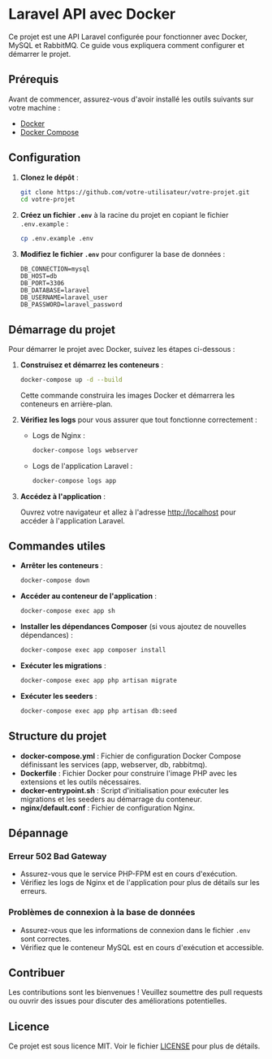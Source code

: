 # Laravel API avec Docker

Ce projet est une API Laravel configurée pour fonctionner avec Docker, MySQL et RabbitMQ. Ce guide vous expliquera comment configurer et démarrer le projet.

## Prérequis

Avant de commencer, assurez-vous d'avoir installé les outils suivants sur votre machine :

-   [Docker](https://www.docker.com/get-started)
-   [Docker Compose](https://docs.docker.com/compose/install/)

## Configuration

1. **Clonez le dépôt** :

    ```sh
    git clone https://github.com/votre-utilisateur/votre-projet.git
    cd votre-projet
    ```

2. **Créez un fichier `.env`** à la racine du projet en copiant le fichier `.env.example` :

    ```sh
    cp .env.example .env
    ```

3. **Modifiez le fichier `.env`** pour configurer la base de données :

    ```env
    DB_CONNECTION=mysql
    DB_HOST=db
    DB_PORT=3306
    DB_DATABASE=laravel
    DB_USERNAME=laravel_user
    DB_PASSWORD=laravel_password
    ```

## Démarrage du projet

Pour démarrer le projet avec Docker, suivez les étapes ci-dessous :

1. **Construisez et démarrez les conteneurs** :

    ```sh
    docker-compose up -d --build
    ```

    Cette commande construira les images Docker et démarrera les conteneurs en arrière-plan.

2. **Vérifiez les logs** pour vous assurer que tout fonctionne correctement :

    - Logs de Nginx :

        ```sh
        docker-compose logs webserver
        ```

    - Logs de l'application Laravel :

        ```sh
        docker-compose logs app
        ```

3. **Accédez à l'application** :

    Ouvrez votre navigateur et allez à l'adresse [http://localhost](http://localhost) pour accéder à l'application Laravel.

## Commandes utiles

-   **Arrêter les conteneurs** :

    ```sh
    docker-compose down
    ```

-   **Accéder au conteneur de l'application** :

    ```sh
    docker-compose exec app sh
    ```

-   **Installer les dépendances Composer** (si vous ajoutez de nouvelles dépendances) :

    ```sh
    docker-compose exec app composer install
    ```

-   **Exécuter les migrations** :

    ```sh
    docker-compose exec app php artisan migrate
    ```

-   **Exécuter les seeders** :

    ```sh
    docker-compose exec app php artisan db:seed
    ```

## Structure du projet

-   **docker-compose.yml** : Fichier de configuration Docker Compose définissant les services (app, webserver, db, rabbitmq).
-   **Dockerfile** : Fichier Docker pour construire l'image PHP avec les extensions et les outils nécessaires.
-   **docker-entrypoint.sh** : Script d'initialisation pour exécuter les migrations et les seeders au démarrage du conteneur.
-   **nginx/default.conf** : Fichier de configuration Nginx.

## Dépannage

### Erreur 502 Bad Gateway

-   Assurez-vous que le service PHP-FPM est en cours d'exécution.
-   Vérifiez les logs de Nginx et de l'application pour plus de détails sur les erreurs.

### Problèmes de connexion à la base de données

-   Assurez-vous que les informations de connexion dans le fichier `.env` sont correctes.
-   Vérifiez que le conteneur MySQL est en cours d'exécution et accessible.

## Contribuer

Les contributions sont les bienvenues ! Veuillez soumettre des pull requests ou ouvrir des issues pour discuter des améliorations potentielles.

## Licence

Ce projet est sous licence MIT. Voir le fichier [LICENSE](LICENSE) pour plus de détails.
